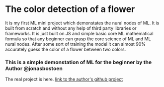 # The color detection of a flower  

It is my first ML mini project which demonstates the nural nodes of ML. It is built from scratch and without any help of third party libraries or frameworks. It is just built on JS and simple basic core ML mathematical formula so that any beginner can grasp the core science of ML and ML nural nodes. After some sort of training the model it can almost 90% accurately guess the color of a flower between two colors. 

### This is a simple demonstation of ML for the beginner by the Author @jonasbostoen

The real project is here. [link to the author's github project](https://github.com/jonasbostoen/simple-neural-network)
